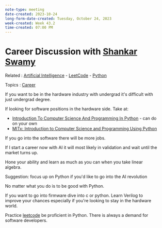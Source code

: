 ```yaml
---
note-type: meeting
date-created: 2023-10-24
long-form-date-created: Tuesday, October 24, 2023
week-created: Week 43.2
time-created: 07:00 PM
---
```


# Career Discussion with [Shankar Swamy](https://www.linkedin.com/in/shankarswamy/)

Related : [Artificial Intelligence](Artificial%20Intelligence) - [LeetCode](LeetCode) - [Python](../4-hub-notes-🚉/Python.md)

Topics : [Career](Career)

If you want to be in the hardware industry with undergrad it's difficult with just undergrad
degree.

If looking for software positions in the hardware side. Take at:

- [Introduction To Computer Science And Programming In Python](https://ocw.mit.edu/courses/6-0001-introduction-to-computer-science-and-programming-in-python-fall-2016/) - can do on your own
- [MITx: Introduction to Computer Science and Programming Using Python](https://www.edx.org/learn/computer-science/massachusetts-institute-of-technology-introduction-to-computer-science-and-programming-using-python?index=product&queryID=3420e438ac2d916d1f5c8f3486fc69a0&position=1&results_level=first-level-results&term=introduction+to+computer+science+mit&objectID=course-956319ec-8665-4039-8bc6-32c9a9aea5e9&campaign=Introduction+to+Computer+Science+and+Programming+Using+Python&source=edX&product_category=course&placement_url=https%3A%2F%2Fwww.edx.org%2Fsearch)

If you go into the software there will be more jobs.

If I start a career now with AI it will most likely in validation
and wait until the market turns up.

Hone your ability and learn as much as you can when you
take linear algebra.

Suggestion: focus up on Python if you'd like to go into the AI
revolution

No matter what you do is to be good with Python.

If you want to go into firmware dive into c or python. Learn Verilog to improve your chances
especially if you're looking to stay in the hardware world.

Practice [leetcode](https://leetcode.com/) be proficient in Python. There is always
a demand for software developers.
